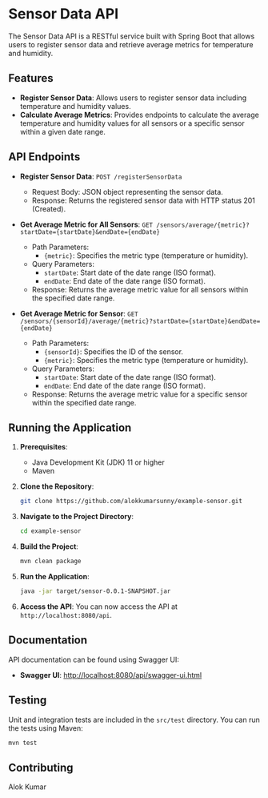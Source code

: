 # Sensor Data API

The Sensor Data API is a RESTful service built with Spring Boot that allows users to register sensor data and retrieve average metrics for temperature and humidity.

## Features

- **Register Sensor Data**: Allows users to register sensor data including temperature and humidity values.
- **Calculate Average Metrics**: Provides endpoints to calculate the average temperature and humidity values for all sensors or a specific sensor within a given date range.

## API Endpoints

- **Register Sensor Data**: `POST /registerSensorData`
    - Request Body: JSON object representing the sensor data.
    - Response: Returns the registered sensor data with HTTP status 201 (Created).

- **Get Average Metric for All Sensors**: `GET /sensors/average/{metric}?startDate={startDate}&endDate={endDate}`
    - Path Parameters:
        - `{metric}`: Specifies the metric type (temperature or humidity).
    - Query Parameters:
        - `startDate`: Start date of the date range (ISO format).
        - `endDate`: End date of the date range (ISO format).
    - Response: Returns the average metric value for all sensors within the specified date range.

- **Get Average Metric for Sensor**: `GET /sensors/{sensorId}/average/{metric}?startDate={startDate}&endDate={endDate}`
    - Path Parameters:
        - `{sensorId}`: Specifies the ID of the sensor.
        - `{metric}`: Specifies the metric type (temperature or humidity).
    - Query Parameters:
        - `startDate`: Start date of the date range (ISO format).
        - `endDate`: End date of the date range (ISO format).
    - Response: Returns the average metric value for a specific sensor within the specified date range.

## Running the Application

1. **Prerequisites**:
    - Java Development Kit (JDK) 11 or higher
    - Maven

2. **Clone the Repository**:
   ```bash
   git clone https://github.com/alokkumarsunny/example-sensor.git
   ```

3. **Navigate to the Project Directory**:
   ```bash
   cd example-sensor
   ```

4. **Build the Project**:
   ```bash
   mvn clean package
   ```

5. **Run the Application**:
   ```bash
   java -jar target/sensor-0.0.1-SNAPSHOT.jar
   ```

6. **Access the API**:
   You can now access the API at `http://localhost:8080/api`.

## Documentation

API documentation can be found using Swagger UI:
- **Swagger UI**: [http://localhost:8080/api/swagger-ui.html](http://localhost:8080/api/swagger-ui.html)

## Testing

Unit and integration tests are included in the `src/test` directory. You can run the tests using Maven:
```bash
mvn test
```

## Contributing

Alok Kumar